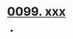 # [0099. xxx](https://github.com/Tdahuyou/TNotes.react/tree/main/0099.%20xxx)

<!-- region:toc -->


- 

<!-- endregion:toc -->
